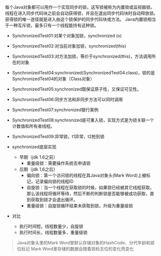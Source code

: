 每个Java对象都可以用作一个实现同步的锁，这写锁被称为内置锁或监视器锁。线程在进入同步代码块之前会自动获得锁，并且在退出同步代码块时自动释放锁。
获得锁的唯一途径就是进入由这个锁保护的同步代码块或方法。
Java内置锁相当于一种互斥锁，最多只有一个线程能持有这种锁。
- SynchronizedTest01:对某个对象加锁，synchronized (o)
- SynchronizedTest02:对当前对象加锁，synchronized(this)
- SynchronizedTest03:对方法加锁，等价于synchronized(this)，方法调用所在的对象
- SynchronizedTest04:synchronized(SynchronizedTest04.class)，锁的是SynchronizedTest04的对象（Class对象）
- SynchronizedTest05:synchronized既保证原子性，又保证可见性。
- SynchronizedTest06:同步方法和非同步方法可以同时调用
- SynchronizedTest07:synchronized银行案例
- SynchronizedTest08:synchronized是可重入锁，实现方式是为锁关联一个计数值和所有者线程。
- SynchronizedTest09:异常锁，t1异常，t2抢到锁


- synchronized底层实现
  - 早期（jdk 1.6之前）
    - 重量级锁：需要操作系统去申请锁
  - 后期（jdk 1.6之后）
    - 偏向锁：第一个访问锁的线程在其Java对象头(Mark Word)上被标记，记录偏向锁的线程ID
    - 自旋锁：当一个线程在获取锁的时候，如果锁已经被其它线程获取，那么该线程将循环等待，然后不断的判断锁是否能够被成功获取，直到获取到锁才会退出循环。
    - 重量级锁：自旋锁循环结束未获取到锁，升级为重量级锁
- 对比
  - 执行时间短，线程数量少，自旋锁
  - 执行时间长，线程数量多，重量级锁
  
> Java对象头里的Mark Word里默认存储对象的HashCode、分代年龄和锁位标记
> Mark Word里存储的数据会随着锁标志位的变化而变化